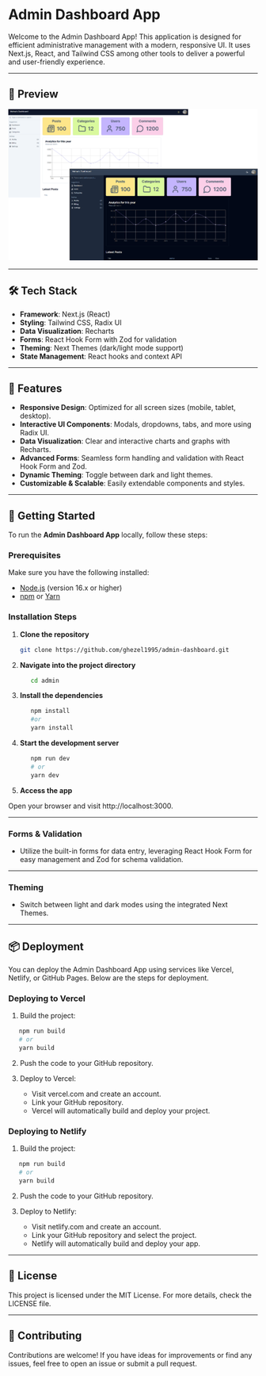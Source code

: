 # Admin Dashboard App

Welcome to the Admin Dashboard App! This application is designed for efficient administrative management with a modern, responsive UI. It uses Next.js, React, and Tailwind CSS among other tools to deliver a powerful and user-friendly experience.

---

## 📸 Preview

![Dashboard Preview](./img/admin.png)

---

## 🛠️ Tech Stack

- **Framework**: Next.js (React)
- **Styling**: Tailwind CSS, Radix UI
- **Data Visualization**: Recharts
- **Forms**: React Hook Form with Zod for validation
- **Theming**: Next Themes (dark/light mode support)
- **State Management**: React hooks and context API

---

## 🎯 Features

- **Responsive Design**: Optimized for all screen sizes (mobile, tablet, desktop).
- **Interactive UI Components**: Modals, dropdowns, tabs, and more using Radix UI.
- **Data Visualization**: Clear and interactive charts and graphs with Recharts.
- **Advanced Forms**: Seamless form handling and validation with React Hook Form and Zod.
- **Dynamic Theming**: Toggle between dark and light themes.
- **Customizable & Scalable**: Easily extendable components and styles.

---

## 🚀 Getting Started

To run the **Admin Dashboard App** locally, follow these steps:

### Prerequisites

Make sure you have the following installed:

- [Node.js](https://nodejs.org/en/) (version 16.x or higher)
- [npm](https://www.npmjs.com/) or [Yarn](https://yarnpkg.com/)

### Installation Steps

1. **Clone the repository**

   ```bash
   git clone https://github.com/ghezel1995/admin-dashboard.git

2. **Navigate into the project directory**

   ```bash
      cd admin

3. **Install the dependencies**

   ```bash
      npm install 
      #or 
      yarn install

4. **Start the development server**

   ```bash
      npm run dev
      # or
      yarn dev

5. **Access the app**

Open your browser and visit http://localhost:3000.

---

### Forms & Validation

- Utilize the built-in forms for data entry, leveraging React Hook Form for easy management and Zod for schema validation.

---

### Theming

- Switch between light and dark modes using the integrated Next Themes.

---

## 📦 Deployment

You can deploy the Admin Dashboard App using services like Vercel, Netlify, or GitHub Pages. Below are the steps for deployment.

### Deploying to Vercel

1. Build the project:

```sh
   npm run build
   # or
   yarn build
```

2. Push the code to your GitHub repository.

3. Deploy to Vercel:

   - Visit vercel.com and create an account.
   - Link your GitHub repository.
   - Vercel will automatically build and deploy your project.

### Deploying to Netlify

1. Build the project:

```sh
   npm run build
   # or
   yarn build
```

2. Push the code to your GitHub repository.

3. Deploy to Netlify:

   - Visit netlify.com and create an account.
   - Link your GitHub repository and select the project.
   - Netlify will automatically build and deploy your app.

---

## 📄 License

This project is licensed under the MIT License. For more details, check the LICENSE file.

---

## 👥 Contributing

Contributions are welcome! If you have ideas for improvements or find any issues, feel free to open an issue or submit a pull request.

